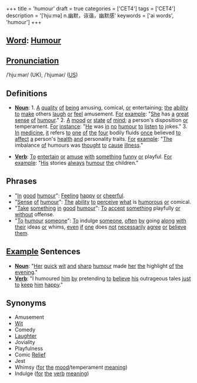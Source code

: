 +++
title = 'humour'
draft = true
categories = ['CET4']
tags = ['CET4']
description = '[ˈhjuːmə] n.幽默，诙谐，幽默感'
keywords = ['ai words', 'humour']
+++

## [Word](/post/word/): [Humour](/post/humour/)

## [Pronunciation](/post/pronunciation/)
/ˈhjuːmər/ (UK), /ˈhjumər/ ([US](/post/us/))

## Definitions
- **[Noun](/post/noun/)**: 1. [A](/post/a/) [quality](/post/quality/) [of](/post/of/) [being](/post/being/) amusing, comical, [or](/post/or/) entertaining; [the](/post/the/) [ability](/post/ability/) [to](/post/to/) [make](/post/make/) others [laugh](/post/laugh/) [or](/post/or/) [feel](/post/feel/) amusement. [For](/post/for/) [example](/post/example/): "[She](/post/she/) has [a](/post/a/) [great](/post/great/) [sense](/post/sense/) [of](/post/of/) [humour](/post/humour/)."
   2. [A](/post/a/) [mood](/post/mood/) [or](/post/or/) [state](/post/state/) [of](/post/of/) [mind](/post/mind/); [a](/post/a/) person's disposition [or](/post/or/) temperament. [For](/post/for/) [instance](/post/instance/): "[He](/post/he/) was [in](/post/in/) [no](/post/no/) [humour](/post/humour/) [to](/post/to/) [listen](/post/listen/) [to](/post/to/) jokes."
   3. [In](/post/in/) [medicine](/post/medicine/), [it](/post/it/) refers [to](/post/to/) [one](/post/one/) [of](/post/of/) [the](/post/the/) [four](/post/four/) bodily fluids [once](/post/once/) believed [to](/post/to/) [affect](/post/affect/) [a](/post/a/) person's [health](/post/health/) [and](/post/and/) personality traits. [For](/post/for/) [example](/post/example/): "[The](/post/the/) imbalance [of](/post/of/) humours was [thought](/post/thought/) [to](/post/to/) [cause](/post/cause/) [illness](/post/illness/)."
   
- **[Verb](/post/verb/)**: [To](/post/to/) [entertain](/post/entertain/) [or](/post/or/) [amuse](/post/amuse/) [with](/post/with/) [something](/post/something/) [funny](/post/funny/) [or](/post/or/) playful. [For](/post/for/) [example](/post/example/): "[His](/post/his/) stories [always](/post/always/) [humour](/post/humour/) [the](/post/the/) children."
   
## Phrases
- "[In](/post/in/) [good](/post/good/) [humour](/post/humour/)": [Feeling](/post/feeling/) [happy](/post/happy/) [or](/post/or/) [cheerful](/post/cheerful/).
- "[Sense](/post/sense/) [of](/post/of/) [humour](/post/humour/)": [The](/post/the/) [ability](/post/ability/) [to](/post/to/) [perceive](/post/perceive/) [what](/post/what/) is [humorous](/post/humorous/) [or](/post/or/) comical.
- "[Take](/post/take/) [something](/post/something/) [in](/post/in/) [good](/post/good/) [humour](/post/humour/)": [To](/post/to/) [accept](/post/accept/) [something](/post/something/) playfully [or](/post/or/) [without](/post/without/) offense.
- "[To](/post/to/) [humour](/post/humour/) [someone](/post/someone/)": [To](/post/to/) indulge [someone](/post/someone/), [often](/post/often/) [by](/post/by/) going [along](/post/along/) [with](/post/with/) [their](/post/their/) ideas [or](/post/or/) whims, [even](/post/even/) [if](/post/if/) [one](/post/one/) does [not](/post/not/) [necessarily](/post/necessarily/) [agree](/post/agree/) [or](/post/or/) [believe](/post/believe/) [them](/post/them/).

## [Example](/post/example/) Sentences
- **[Noun](/post/noun/)**: "[Her](/post/her/) [quick](/post/quick/) [wit](/post/wit/) [and](/post/and/) [sharp](/post/sharp/) [humour](/post/humour/) made [her](/post/her/) [the](/post/the/) highlight [of](/post/of/) [the](/post/the/) [evening](/post/evening/)."
- **[Verb](/post/verb/)**: "I humoured [him](/post/him/) [by](/post/by/) pretending [to](/post/to/) [believe](/post/believe/) [his](/post/his/) outrageous tales [just](/post/just/) [to](/post/to/) [keep](/post/keep/) [him](/post/him/) [happy](/post/happy/)."

## Synonyms
- Amusement
- [Wit](/post/wit/)
- Comedy
- [Laughter](/post/laughter/)
- Joviality
- Playfulness
- Comic [Relief](/post/relief/)
- Jest
- Whimsy ([for](/post/for/) [the](/post/the/) [mood](/post/mood/)/temperament [meaning](/post/meaning/))
- Indulge ([for](/post/for/) [the](/post/the/) [verb](/post/verb/) [meaning](/post/meaning/))
